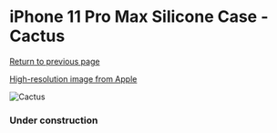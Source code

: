 # iPhone 11 Pro Max Silicone Case - Cactus

[Return to previous page](/iphone_11)

[High-resolution image from Apple](https://store.storeimages.cdn-apple.com/8756/as-images.apple.com/is/MY1G2?wid=4500&hei=4500&fmt=png)

<div style="width: 384px"><img src="/everyphone/MY1G2.png" alt="Cactus"></div>

### Under construction
